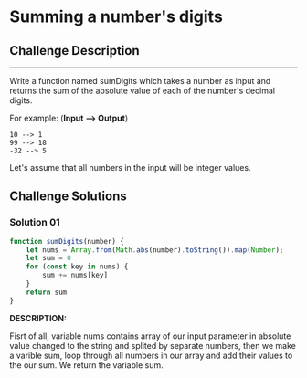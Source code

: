 
# Summing a number's digits

## Challenge Description

---

Write a function named sumDigits which takes a number as input and returns the sum of the absolute value of each of the number's decimal digits.

For example: (**Input --> Output**)

```
10 --> 1
99 --> 18
-32 --> 5
```

Let's assume that all numbers in the input will be integer values.

## Challenge Solutions


### Solution 01


```jsx
function sumDigits(number) {
	let nums = Array.from(Math.abs(number).toString()).map(Number);
	let sum = 0
	for (const key in nums) {
		sum += nums[key]
	}
	return sum
}
```

**DESCRIPTION:**

Fisrt of all, variable nums contains array of our input parameter in absolute value changed to the string and splited by separate numbers, then we make a varible sum, loop through all numbers in our array and add their values to the our sum. We return the variable sum.  